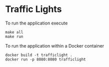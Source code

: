 # Traffic Lights

To run the application execute

```
make all
make run
```

To run the application within a Docker container 

```
docker build -t trafficlight .
docker run -p 8080:8080 trafficlight 
```